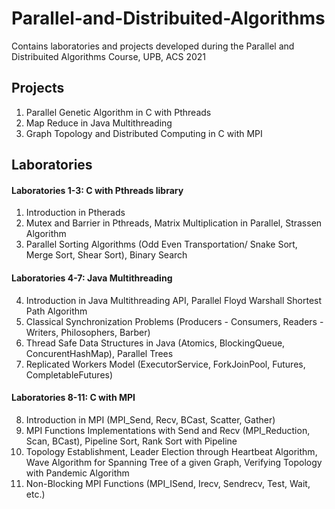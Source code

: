 # Parallel-and-Distribuited-Algorithms
Contains laboratories and projects developed during the Parallel and Distribuited Algorithms Course, UPB, ACS 2021

## Projects
1. Parallel Genetic Algorithm in C with Pthreads
2. Map Reduce in Java Multithreading
3. Graph Topology and Distributed Computing in C with MPI

## Laboratories
#### Laboratories 1-3: C with Pthreads library
1. Introduction in Ptherads
2. Mutex and Barrier in Pthreads, Matrix Multiplication in Parallel, Strassen Algorithm
3. Parallel Sorting Algorithms (Odd Even Transportation/ Snake Sort, Merge Sort, Shear Sort), Binary Search

#### Laboratories 4-7: Java Multithreading
4. Introduction in Java Multithreading API, Parallel Floyd Warshall Shortest Path Algorithm
5. Classical Synchronization Problems (Producers - Consumers, Readers - Writers, Philosophers, Barber)
6. Thread Safe Data Structures in Java (Atomics, BlockingQueue, ConcurentHashMap), Parallel Trees
7. Replicated Workers Model (ExecutorService, ForkJoinPool, Futures, CompletableFutures)  

#### Laboratories 8-11: C with MPI
8. Introduction in MPI (MPI_Send, Recv, BCast, Scatter, Gather)
9. MPI Functions Implementations with Send and Recv (MPI_Reduction, Scan, BCast), Pipeline Sort, Rank Sort with Pipeline
10. Topology Establishment, Leader Election through Heartbeat Algorithm, Wave Algorithm for Spanning Tree of a given Graph, Verifying Topology with Pandemic Algorithm
11. Non-Blocking MPI Functions (MPI_ISend, Irecv, Sendrecv, Test, Wait, etc.)
